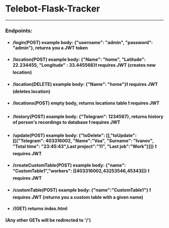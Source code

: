 # Telebot-Flask-Tracker
---
### Endpoints:
* #### /login(POST)         example body: {"username": "admin", "password": "admin"}, returns you a JWT token
* #### /location(POST)      example body: {"Name": "home", "Latitude": 22.234455, "Longitude" : 33.445566}:exclamation: requires JWT (creates new location)
* #### /location(DELETE)    example body: {"Name": "home"}:exclamation: requires JWT (deletes location)
* #### /locations(POST) empty body,  returns locations table :exclamation: requires JWT
* #### /history(POST) example body: {"Telegram": 1234567},  returns history of person's recordings to database :exclamation: requires JWT
* #### /update(POST) example body: {"toDelete": [],"toUpdate": [[{"Telegram": 403316002, "Name":"Vaa", "Surname": "Ivanov", "Total time": "23:45:43",Last project":"11", "Last job":"Work"}]]}  :exclamation: requires JWT
* #### /createCustomTable(POST) example body: {"name": "CustomTable1","workers": [[403316002,43253546,45343]]} :exclamation: requires JWT
* #### /customTable(POST) example body: {"name":"CustomTable1"} :exclamation: requires JWT  (returns you a custom table with a given name)
* #### /(GET)        returns index.html
####           (Any other GETs will be redirected to '/')
 

